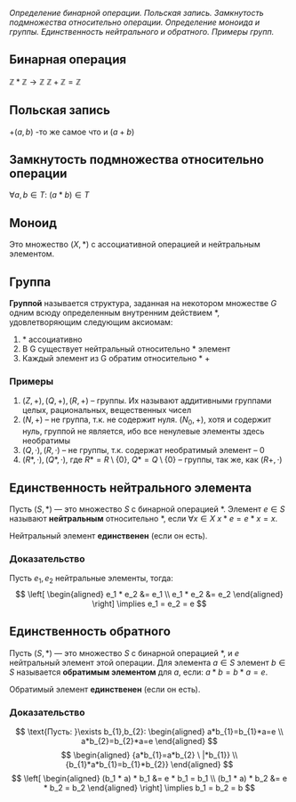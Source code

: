 *Определение бинарной операции. Польская запись. Замкнутость подмножества относительно операции. Определение моноида и группы. Единственность нейтрального и обратного. Примеры групп.*

## Бинарная операция
$\mathbb{Z} *\mathbb{Z}\to \mathbb{Z}$
$\mathbb{Z}+\mathbb{Z}=\mathbb{Z}$

## Польская запись
$+(a,b) \text{ -то же самое что и } (a+b)$

## Замкнутость подмножества относительно операции
$\forall a,b \in T: \ (a*b) \in T$

## Моноид
Это множество $(X,*)$ с ассоциативной операцией и нейтральным элементом.
## Группа
**Группой** называется структура, заданная на некотором множестве $G$ одним всюду определенным внутренним действием $*$, удовлетворяющим следующим аксиомам:
1. $*$ ассоциативно
2. В G существует нейтральный относительно $*$ элемент
3. Каждый элемент из G обратим относительно $* \ +$

### Примеры
1. $(Z,+), (Q,+), (R,+)$ – группы. Их называют аддитивными группами целых, рациональных, вещественных чисел
2. $(N,+)$ – не группа, т.к. не содержит нуля. $(N_{0},+)$, хотя и содержит нуль, группой не является, ибо все ненулевые элементы здесь необратимы
3. $(Q,·), (R,·)$ – не группы, т.к. содержат необратимый элемент – $0$
4. $(R*,·), (Q*,·)$, где $R* = R \setminus \{0\}, \ Q* = Q \setminus \{0\}$ – группы, так же, как $(R+ ,·)$

## Единственность нейтрального элемента
Пусть $(S,\ast)$ — это множество $S$ с бинарной операцией $\ast$. Элемент $e \in S$ называют **нейтральным** относительно $\ast$, если $\forall x \in X \ x\ast e=e \ast x=x$.

Нейтральный элемент **единственен** (если он есть).
### Доказательство
Пусть $e_{1},e_{2}$ нейтральные элементы, тогда:
$$
\left[ 
\begin{aligned} 
e_1 * e_2 &= e_1 \\ 
e_1 * e_2 &= e_2 
\end{aligned} 
\right] 
\implies e_1 = e_2 = e
$$

## Единственность обратного
Пусть $(S,\ast)$ — это множество $S$ с бинарной операцией $\ast$, и $e$ нейтральный элемент этой операции. Для элемента $a \in S$ элемент $b \in S$ называется **обратимым элементом** для $a$, если:
$a*b=b*a=e$.

Обратимый элемент **единственен** (если он есть).

### Доказательство
$$
\text{Пусть: }\exists b_{1},b_{2}: 
\begin{aligned}
a*b_{1}=b_{1}*a=e \\ 
a*b_{2}=b_{2}*a=e
\end{aligned}
$$
$$
\begin{aligned}
{a*b_{1}=a*b_{2} \ |*b_{1}} \\
{b_{1}*a*b_{1}=b_{1}*b_{2}} 
\end{aligned}
$$
$$
\left[ \begin{aligned} (b_1 * a) * b_1 &= e * b_1 = b_1 \\ (b_1 * a) * b_2 &= e * b_2 = b_2 \end{aligned} \right] \implies b_1 = b_2 = b
$$

